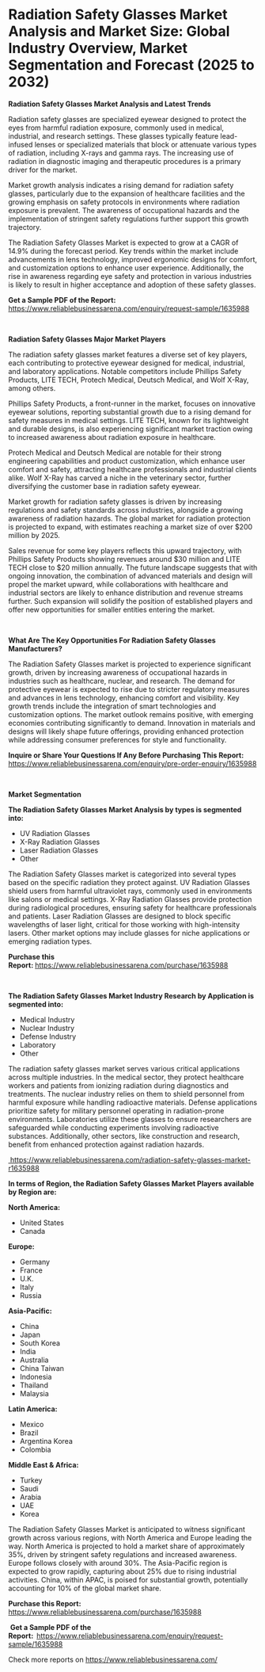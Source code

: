 <p><h1>Radiation Safety Glasses Market Analysis and Market Size: Global Industry Overview, Market Segmentation and Forecast (2025 to 2032)</h1></p><p><strong>Radiation Safety Glasses Market Analysis and Latest Trends</strong></p>
<p><p>Radiation safety glasses are specialized eyewear designed to protect the eyes from harmful radiation exposure, commonly used in medical, industrial, and research settings. These glasses typically feature lead-infused lenses or specialized materials that block or attenuate various types of radiation, including X-rays and gamma rays. The increasing use of radiation in diagnostic imaging and therapeutic procedures is a primary driver for the market.</p><p>Market growth analysis indicates a rising demand for radiation safety glasses, particularly due to the expansion of healthcare facilities and the growing emphasis on safety protocols in environments where radiation exposure is prevalent. The awareness of occupational hazards and the implementation of stringent safety regulations further support this growth trajectory.</p><p>The Radiation Safety Glasses Market is expected to grow at a CAGR of 14.9% during the forecast period. Key trends within the market include advancements in lens technology, improved ergonomic designs for comfort, and customization options to enhance user experience. Additionally, the rise in awareness regarding eye safety and protection in various industries is likely to result in higher acceptance and adoption of these safety glasses.</p></p>
<p><strong>Get a Sample PDF of the Report:&nbsp;</strong> <a href="https://www.reliablebusinessarena.com/enquiry/request-sample/1635988?utm_campaign=2488&utm_medium=2&utm_source=Github&utm_content=ia&utm_term=04042025&utm_id=radiation-safety-glasses">https://www.reliablebusinessarena.com/enquiry/request-sample/1635988</a></p>
<p>&nbsp;</p>
<p><strong>Radiation Safety Glasses Major Market Players</strong></p>
<p><p>The radiation safety glasses market features a diverse set of key players, each contributing to protective eyewear designed for medical, industrial, and laboratory applications. Notable competitors include Phillips Safety Products, LITE TECH, Protech Medical, Deutsch Medical, and Wolf X-Ray, among others.</p><p>Phillips Safety Products, a front-runner in the market, focuses on innovative eyewear solutions, reporting substantial growth due to a rising demand for safety measures in medical settings. LITE TECH, known for its lightweight and durable designs, is also experiencing significant market traction owing to increased awareness about radiation exposure in healthcare.</p><p>Protech Medical and Deutsch Medical are notable for their strong engineering capabilities and product customization, which enhance user comfort and safety, attracting healthcare professionals and industrial clients alike. Wolf X-Ray has carved a niche in the veterinary sector, further diversifying the customer base in radiation safety eyewear.</p><p>Market growth for radiation safety glasses is driven by increasing regulations and safety standards across industries, alongside a growing awareness of radiation hazards. The global market for radiation protection is projected to expand, with estimates reaching a market size of over $200 million by 2025.</p><p>Sales revenue for some key players reflects this upward trajectory, with Phillips Safety Products showing revenues around $30 million and LITE TECH close to $20 million annually. The future landscape suggests that with ongoing innovation, the combination of advanced materials and design will propel the market upward, while collaborations with healthcare and industrial sectors are likely to enhance distribution and revenue streams further. Such expansion will solidify the position of established players and offer new opportunities for smaller entities entering the market.</p></p>
<p>&nbsp;</p>
<p><strong>What Are The Key Opportunities For Radiation Safety Glasses Manufacturers?</strong></p>
<p><p>The Radiation Safety Glasses market is projected to experience significant growth, driven by increasing awareness of occupational hazards in industries such as healthcare, nuclear, and research. The demand for protective eyewear is expected to rise due to stricter regulatory measures and advances in lens technology, enhancing comfort and visibility. Key growth trends include the integration of smart technologies and customization options. The market outlook remains positive, with emerging economies contributing significantly to demand. Innovation in materials and designs will likely shape future offerings, providing enhanced protection while addressing consumer preferences for style and functionality.</p></p>
<p><strong>Inquire or Share Your Questions If Any Before Purchasing This Report:</strong> <a href="https://www.reliablebusinessarena.com/enquiry/pre-order-enquiry/1635988?utm_campaign=2488&utm_medium=2&utm_source=Github&utm_content=ia&utm_term=04042025&utm_id=radiation-safety-glasses">https://www.reliablebusinessarena.com/enquiry/pre-order-enquiry/1635988</a></p>
<p>&nbsp;</p>
<p><strong>Market Segmentation</strong></p>
<p><strong>The Radiation Safety Glasses Market Analysis by types is segmented into:</strong></p>
<p><ul><li>UV Radiation Glasses</li><li>X-Ray Radiation Glasses</li><li>Laser Radiation Glasses</li><li>Other</li></ul></p>
<p><p>The Radiation Safety Glasses market is categorized into several types based on the specific radiation they protect against. UV Radiation Glasses shield users from harmful ultraviolet rays, commonly used in environments like salons or medical settings. X-Ray Radiation Glasses provide protection during radiological procedures, ensuring safety for healthcare professionals and patients. Laser Radiation Glasses are designed to block specific wavelengths of laser light, critical for those working with high-intensity lasers. Other market options may include glasses for niche applications or emerging radiation types.</p></p>
<p><strong>Purchase this Report:&nbsp;</strong><a href="https://www.reliablebusinessarena.com/purchase/1635988?utm_campaign=2488&utm_medium=2&utm_source=Github&utm_content=ia&utm_term=04042025&utm_id=radiation-safety-glasses">https://www.reliablebusinessarena.com/purchase/1635988</a></p>
<p>&nbsp;</p>
<p><strong>The Radiation Safety Glasses Market Industry Research by Application is segmented into:</strong></p>
<p><ul><li>Medical Industry</li><li>Nuclear Industry</li><li>Defense Industry</li><li>Laboratory</li><li>Other</li></ul></p>
<p><p>The radiation safety glasses market serves various critical applications across multiple industries. In the medical sector, they protect healthcare workers and patients from ionizing radiation during diagnostics and treatments. The nuclear industry relies on them to shield personnel from harmful exposure while handling radioactive materials. Defense applications prioritize safety for military personnel operating in radiation-prone environments. Laboratories utilize these glasses to ensure researchers are safeguarded while conducting experiments involving radioactive substances. Additionally, other sectors, like construction and research, benefit from enhanced protection against radiation hazards.</p></p>
<p><a href="https://www.reliablebusinessarena.com/radiation-safety-glasses-market-r1635988?utm_campaign=2488&utm_medium=2&utm_source=Github&utm_content=ia&utm_term=04042025&utm_id=radiation-safety-glasses">&nbsp;https://www.reliablebusinessarena.com/radiation-safety-glasses-market-r1635988</a></p>
<p><strong>In terms of Region, the Radiation Safety Glasses Market Players available by Region are:</strong></p>
<p>
    <p> <strong> North America: </strong>
        <ul>
            <li>United States</li>
            <li>Canada</li>
        </ul>
        </p> 
    <p> <strong> Europe: </strong>
        <ul>
            <li>Germany</li>
            <li>France</li>
            <li>U.K.</li>
            <li>Italy</li>
            <li>Russia</li>
        </ul>
        </p> 
    <p> <strong> Asia-Pacific: </strong>
        <ul>
            <li>China</li>
            <li>Japan</li>
            <li>South Korea</li>
            <li>India</li>
            <li>Australia</li>
            <li>China Taiwan</li>
            <li>Indonesia</li>
            <li>Thailand</li>
            <li>Malaysia</li>
        </ul>
        </p> 
    <p> <strong> Latin America: </strong>
        <ul>
            <li>Mexico</li>
            <li>Brazil</li>
            <li>Argentina Korea</li>
            <li>Colombia</li>
        </ul>
        </p> 
    <p> <strong> Middle East & Africa: </strong>
        <ul>
            <li>Turkey</li>
            <li>Saudi</li>
            <li>Arabia</li>
            <li>UAE</li>
            <li>Korea</li>
        </ul>
    </p>
    </p>
<p><p>The Radiation Safety Glasses Market is anticipated to witness significant growth across various regions, with North America and Europe leading the way. North America is projected to hold a market share of approximately 35%, driven by stringent safety regulations and increased awareness. Europe follows closely with around 30%. The Asia-Pacific region is expected to grow rapidly, capturing about 25% due to rising industrial activities. China, within APAC, is poised for substantial growth, potentially accounting for 10% of the global market share.</p></p>
<p><strong>Purchase this Report: </strong><a href="https://www.reliablebusinessarena.com/purchase/1635988?utm_campaign=2488&utm_medium=2&utm_source=Github&utm_content=ia&utm_term=04042025&utm_id=radiation-safety-glasses">https://www.reliablebusinessarena.com/purchase/1635988</a></p>
<p>&nbsp;<strong>Get a Sample PDF of the Report:&nbsp;&nbsp;</strong><a href="https://www.reliablebusinessarena.com/enquiry/request-sample/1635988?utm_campaign=2488&utm_medium=2&utm_source=Github&utm_content=ia&utm_term=04042025&utm_id=radiation-safety-glasses">https://www.reliablebusinessarena.com/enquiry/request-sample/1635988</a></p>
<p><strong></strong></p>
<p>Check more reports on <a href="https://www.reliablebusinessarena.com/?utm_campaign=2488&utm_medium=2&utm_source=Github&utm_content=ia&utm_term=04042025&utm_id=radiation-safety-glasses">https://www.reliablebusinessarena.com/</a></p>